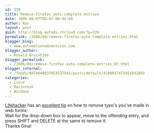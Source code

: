 ```yaml
---
id: 339
title: Remove Firefox auto-complete entries
date: 2006-08-07T08:47:00-04:00
author: Ron
layout: post
guid: http://blog-autadv.rhcloud.com/?p=339
permalink: /2006/08/remove-firefox-auto-complete-entries.html
blogger_blog:
  - www.automationadventures.com
blogger_author:
  - Ronald Bruintjes
blogger_permalink:
  - /2006/08/remove-firefox-auto-complete-entries_07.html
blogger_internal:
  - /feeds/8074648837853537542/posts/default/4108917472451042803
categories:
  - Linux
  - Macintosh
  - Windows
---
```

<a href="http://www.lifehacker.com/" target="_blank">Lifehacker</a> has an <a href="http://lifehacker.com/software/firefox/delete-firefox-autocomplete-entries-192255.php" target="_blank">excellent tip</a> on how to remove typo's you've made in web forms:  
Wait for the drop-down box to appear, move to the offending entry, and press SHIFT and DELETE at the same to remove it.  
Thanks Gina!
